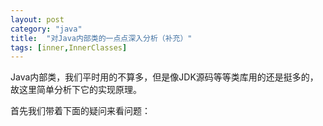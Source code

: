 ```yaml
---
layout: post
category: "java"
title:  "对Java内部类的一点点深入分析（补充）"
tags: [inner,InnerClasses]
---
```


Java内部类，我们平时用的不算多，但是像JDK源码等等类库用的还是挺多的，故这里简单分析下它的实现原理。

首先我们带着下面的疑问来看问题：
